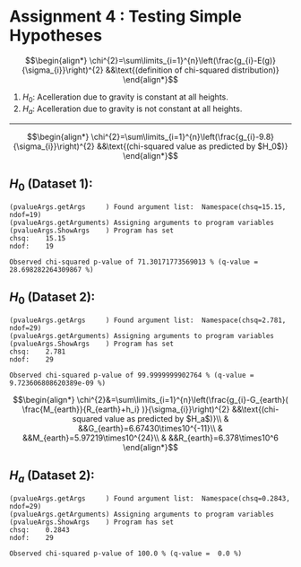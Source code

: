 # Assignment 4 : Testing Simple Hypotheses

$$\begin{align*}
\chi^{2}=\sum\limits_{i=1}^{n}\left(\frac{g_{i}-E(g)}{\sigma_{i}}\right)^{2} &&\text{(definition of chi-squared distribution)}
\end{align*}$$

1. $H_0$: Acelleration due to gravity is constant at all heights.
2. $H_a$: Acelleration due to gravity is not constant at all heights.

---
$$\begin{align*}
\chi^{2}=\sum\limits_{i=1}^{n}\left(\frac{g_{i}-9.8}{\sigma_{i}}\right)^{2} &&\text{(chi-squared value as predicted by $H_0$)}
\end{align*}$$

## $H_0$ (Dataset 1):
```
(pvalueArgs.getArgs     ) Found argument list:  Namespace(chsq=15.15, ndof=19)
(pvalueArgs.getArguments) Assigning arguments to program variables
(pvalueArgs.ShowArgs    ) Program has set
chsq:    15.15
ndof:    19
 
Observed chi-squared p-value of 71.30171773569013 % (q-value =  28.698282264309867 %)
```

## $H_0$ (Dataset 2):
```
(pvalueArgs.getArgs     ) Found argument list:  Namespace(chsq=2.781, ndof=29)
(pvalueArgs.getArguments) Assigning arguments to program variables
(pvalueArgs.ShowArgs    ) Program has set
chsq:    2.781
ndof:    29
 
Observed chi-squared p-value of 99.9999999902764 % (q-value =  9.723606808620389e-09 %)
```
$$\begin{align*}
\chi^{2}&=\sum\limits_{i=1}^{n}\left(\frac{g_{i}-G_{earth}( \frac{M_{earth}}{R_{earth}+h_i} )}{\sigma_{i}}\right)^{2} &&\text{(chi-squared value as predicted by $H_a$)}\\
& &&G_{earth}=6.67430\times10^{-11}\\
& &&M_{earth}=5.97219\times10^{24}\\
& &&R_{earth}=6.378\times10^6
\end{align*}$$

## $H_a$ (Dataset 2):
```
(pvalueArgs.getArgs     ) Found argument list:  Namespace(chsq=0.2843, ndof=29)
(pvalueArgs.getArguments) Assigning arguments to program variables
(pvalueArgs.ShowArgs    ) Program has set
chsq:    0.2843
ndof:    29
 
Observed chi-squared p-value of 100.0 % (q-value =  0.0 %)
```

